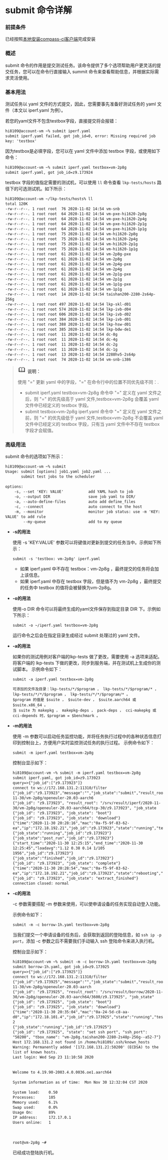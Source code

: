 # submit 命令详解

### 前提条件

已经按照[本地安装compass-ci客户端](https://gitee.com/wu_fengguang/compass-ci/blob/master/doc/manual/install-cci-client.md )完成安装

### 概述

submit 命令的作用是提交测试任务。该命令提供了多个选项帮助用户更灵活的提交任务，您可以在命令行直接输入 summit 命令来查看帮助信息，并根据实际需求灵活使用。

### 基本用法

测试任务以 yaml 文件的方式提交，因此，您需要事先准备好测试任务的 yaml 文件（本文以 iperf.yaml 为例）。

若您的yaml文件不包含testbox字段，直接提交将会报错：

```shell
hi8109@account-vm ~% submit iperf.yaml
submit iperf.yaml failed, got job_id=0, error: Missing required job key: 'testbox'
```

因为testbox是必填字段，您可以在 yaml 文件中添加 testbox 字段，或使用如下命令：

```shell
hi8109@account-vm ~% submit iperf.yaml testbox=vm-2p8g
submit iperf.yaml, got job_id=z9.173924
```

testbox 字段的值指定需要的测试机，可以使用 `ll` 命令查看 `lkp-tests/hosts` 路径下的可选测试机。如下所示：

```shell
hi8109@account-vm ~/lkp-tests/hosts% ll
total 120K
-rw-r--r--. 1 root root  76 2020-11-02 14:54 vm-snb
-rw-r--r--. 1 root root  64 2020-11-02 14:54 vm-pxe-hi1620-2p8g
-rw-r--r--. 1 root root  64 2020-11-02 14:54 vm-pxe-hi1620-2p4g
-rw-r--r--. 1 root root  64 2020-11-02 14:54 vm-pxe-hi1620-2p1g
-rw-r--r--. 1 root root  64 2020-11-02 14:54 vm-pxe-hi1620-1p1g
-rw-r--r--. 1 root root  75 2020-11-02 14:54 vm-hi1620-2p8g
-rw-r--r--. 1 root root  75 2020-11-02 14:54 vm-hi1620-2p4g
-rw-r--r--. 1 root root  75 2020-11-02 14:54 vm-hi1620-2p1g
-rw-r--r--. 1 root root  75 2020-11-02 14:54 vm-hi1620-1p1g
-rw-r--r--. 1 root root  61 2020-11-02 14:54 vm-2p8g-pxe
-rw-r--r--. 1 root root  61 2020-11-02 14:54 vm-2p8g
-rw-r--r--. 1 root root  61 2020-11-02 14:54 vm-2p4g-pxe
-rw-r--r--. 1 root root  61 2020-11-02 14:54 vm-2p4g
-rw-r--r--. 1 root root  61 2020-11-02 14:54 vm-2p1g-pxe
-rw-r--r--. 1 root root  61 2020-11-02 14:54 vm-2p1g
-rw-r--r--. 1 root root  61 2020-11-02 14:54 vm-1p1g-pxe
-rw-r--r--. 1 root root  61 2020-11-02 14:54 vm-1p1g
-rw-r--r--. 1 root root  14 2020-11-02 14:54 taishan200-2280-2s64p-256g
-rw-r--r--. 1 root root 497 2020-11-02 14:54 lkp-skl-d01
-rw-r--r--. 1 root root 574 2020-11-02 14:54 lkp-ivb-d04
-rw-r--r--. 1 root root 606 2020-11-02 14:54 lkp-ivb-d02
-rw-r--r--. 1 root root 384 2020-11-02 14:54 lkp-ivb-d01
-rw-r--r--. 1 root root 388 2020-11-02 14:54 lkp-hsw-d01
-rw-r--r--. 1 root root 385 2020-11-02 14:54 lkp-bdw-de1
-rw-r--r--. 1 root root  11 2020-11-02 14:54 dc-8g
-rw-r--r--. 1 root root  11 2020-11-02 14:54 dc-4g
-rw-r--r--. 1 root root  11 2020-11-02 14:54 dc-2g
-rw-r--r--. 1 root root  11 2020-11-02 14:54 dc-1g
-rw-r--r--. 1 root root  13 2020-11-02 14:54 2288hv5-2s64p
-rw-r--r--. 1 root root  74 2020-11-02 14:54 vm-snb-i386
```

>![](./../public_sys-resources/icon-note.gif) **说明：**
>
>使用 "=" 更新 yaml 中的字段，"=" 在命令行中的位置不同优先级不同：.
> * submit iperf.yaml testbox=vm-2p8g  命令中 "=" 定义在 yaml 文件之后，则 "=" 的优先级高于 yaml 文件,testbox=vm-2p8g 会覆盖 yaml 文件中已经定义的 testbox 字段。
> * submit testbox=vm-2p8g iperf.yaml  命令中 "=" 定义在 yaml 文件之前，则 "=" 的优先级低于 yaml 文件,testbox=vm-2p8g 不会覆盖 yaml 文件中已经定义的 testbox 字段，只有当 yaml 文件中不存在 testbox 字段才会赋值。



### 高级用法

submit 命令的选项如下所示：

```shell
hi8109@account-vm ~% submit
Usage: submit [options] job1.yaml job2.yaml ...
       submit test jobs to the scheduler

options:
    -s, --set 'KEY: VALUE'           add YAML hash to job
    -o, --output DIR                 save job yaml to DIR/
    -a, --auto-define-files          auto add define_files
    -c, --connect                    auto connect to the host
    -m, --monitor                    monitor job status: use -m 'KEY: VALUE' to add rule
        --my-queue                   add to my queue
```

* **-s的用法**

    使用 -s 'KEY:VALUE' 参数可以将键值对更新到提交的任务当中。示例如下所示：
    ```
    submit -s 'testbox: vm-2p8g' iperf.yaml
    ```


    * 如果 iperf.yaml 中不存在 testbox：vm-2p8g ，最终提交的任务将会加上该信息。
    * 如果 iperf.yaml 中存在 testbox 字段，但是值不为 vm-2p8g ，最终提交的任务中 testbox 的值将会被替换为vm-2p8g。

* **-o的用法**

    使用-o DIR 命令可以将最终生成的yaml文件保存到指定目录 DIR 下。示例如下所示：

    ```
    submit -o ~/iperf.yaml testbox=vm-2p8g
    ```

    运行命令之后会在指定目录生成经过 submit 处理过的 yaml 文件。

* **-a的用法**

    如果你的测试用例对客户端的lkp-tests 做了更改，需要使用 -a 选项来适配。将客户端的 lkp-tests 下做的更改，同步到服务端，并在测试机上生成你的测试脚本。
    示例命令如下：

    ```
    submit -a iperf.yaml testbox=vm-2p8g
    ```

    ```
    可添加的文件及目录：lkp-tests/*/$program ， lkp-tests/*/$program/* ， lkp-tests/*/*/$program ， lkp-tests/*/*/$program/* 。
    $program 的值是 $suite ， $suite-dev ， $suite.aarch64 或 $suite.x86_64 。
    当 suite 为 makepkg ， makepkg-deps ， pack-deps ， cci-makepkg 或 cci-depends 时，$program = $benchmark 。
    ```

* **-m的用法**

    使用 -m 参数可以启动任务监控功能，并将任务执行过程中的各种状态信息打印到控制台上，方便用户实时监控测试任务的执行过程。
    示例命令如下：

    ```
    submit -m iperf.yaml testbox=vm-2p8g
    ```

    控制台显示如下：

    ```shell
    hi8109@account-vm ~% submit -m iperf.yaml testbox=vm-2p8g
    submit iperf.yaml, got job_id=z9.173923
    query=>{"job_id":["z9.173923"]}
    connect to ws://172.168.131.2:11310/filter
    {"job_id":"z9.173923","message":"","job_state":"submit","result_root":"/srv/result/iperf/2020-11-30/vm-2p8g/openeuler-20.03-aarch6
    {"job_id": "z9.173923", "result_root": "/srv/result/iperf/2020-11-30/vm-2p8g/openeuler-20.03-aarch64/tcp-30/z9.173923", "job_state
    {"job_id": "z9.173923", "job_state": "boot"}
    {"job_id": "z9.173923", "job_state": "download"}
    {"time":"2020-11-30 20:28:16","mac":"0a-f5-9f-83-62-ea","ip":"172.18.192.21","job_id":"z9.173923","state":"running","testbox":"vm-
    {"job_state":"running","job_id":"z9.173923"}
    {"job_state":"post_run","job_id":"z9.173923"}
    {"start_time":"2020-11-30 12:25:15","end_time":"2020-11-30 12:25:45","loadavg":"1.12 0.38 0.14 1/105 1956","job_id":"z9.173923"}
    {"job_state":"finished","job_id":"z9.173923"}
    {"job_id": "z9.173923", "job_state": "complete"}
    {"time":"2020-11-30 20:28:54","mac":"0a-f5-9f-83-62-ea","ip":"172.18.192.21","job_id":"z9.173923","state":"rebooting","testbox":"v
    {"job_id": "z9.173923", "job_state": "extract_finished"}
    connection closed: normal
    ```

* **-c的用法**

    -c 参数需要搭配 -m 参数来使用，可以使申请设备的任务实现自动登入功能。

    示例命令如下：

    ```
    submit -m -c borrow-1h.yaml testbox=vm-2p8g
    ```
    当我们提交一个申请设备的任务后，会获取到返回的登陆信息，如 `ssh ip -p port`，添加 -c 参数之后不需要我们手动输入 ssh 登陆命令来进入执行机。

	控制台显示如下：

    ```shell
    hi8109@account-vm ~% submit -m -c borrow-1h.yaml testbox=vm-2p8g
    submit borrow-1h.yaml, got job_id=z9.173925
    query=>{"job_id":["z9.173925"]}
    connect to ws://172.168.131.2:11310/filter
    {"job_id":"z9.173925","message":"","job_state":"submit","result_root":"/srv/result/borrow/2020-11-30/vm-2p8g/openeuler-20.03-aarch
    {"job_id": "z9.173925", "result_root": "/srv/result/borrow/2020-11-30/vm-2p8g/openeuler-20.03-aarch64/3600/z9.173925", "job_state"
    {"job_id": "z9.173925", "job_state": "boot"}
    {"job_id": "z9.173925", "job_state": "download"}
    {"time":"2020-11-30 20:35:04","mac":"0a-24-5d-c8-aa-d0","ip":"172.18.101.4","job_id":"z9.173925","state":"running","testbox":"vm-2
    {"job_state":"running","job_id":"z9.173925"}
    {"job_id": "z9.173925", "state": "set ssh port", "ssh_port": "50200", "tbox_name": "vm-2p8g.taishan200-2280-2s48p-256g--a52-7"}
    Host 172.168.131.2 not found in /home/hi8109/.ssh/known_hosts
    Warning: Permanently added '[172.168.131.2]:50200' (ECDSA) to the list of known hosts.
    Last login: Wed Sep 23 11:10:58 2020


    Welcome to 4.19.90-2003.4.0.0036.oe1.aarch64

    System information as of time:  Mon Nov 30 12:32:04 CST 2020

    System load:    0.50
    Processes:      105
    Memory used:    6.1%
    Swap used:      0.0%
    Usage On:       89%
    IP address:     172.17.0.1
    Users online:   1



    root@vm-2p8g ~#
    ```

    已经成功登陆执行机。

